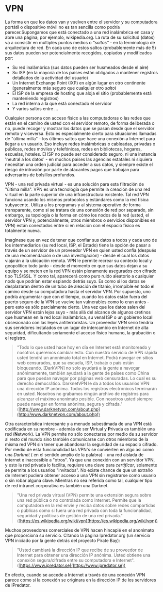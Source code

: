 VPN
===

La forma en que los datos van y vuelven entre el servidor y su computadora portátil o dispositivo móvil no es tan sencilla como podría parecer.Supongamos que está conectado a una red inalámbrica en casa y abre una página, por ejemplo, wikipedia.org. La ruta de su solicitud (datos) va a consistir en múltiples puntos medios o *"saltos"* - en la terminología de arquitectura de red. En cada uno de estos saltos (probablemente más de 5) sus datos pueden ser potencialmente recogidos, copiados y modificados por:

 * Su red inalámbrica (sus datos pueden ser husmeados desde el aire)
 * Su ISP (en la mayoría de los países están obligados a mantener registros detallados de la actividad del usuario)
 * Un Internet Exchange Point (IXP) en algún lugar en otro continente (generalmente más seguro que cualquier otro *salto*)
 * El ISP de la empresa de hosting que aloja el sitio (probablemente está manteniendo registros)
 * La red interna a la que está conectado el servidor
 * Y varios saltos entre ...

Cualquier persona con acceso físico a las computadoras o las redes que están en el camino de usted con el servidor remoto, de forma deliberada o no, puede recoger y mostrar los datos que se pasan desde que el servidor remoto y viceversa. Esto es especialmente cierto para situaciones llamadas de "última milla" - los últimos saltos que hace una conexión a Internet para llegar a un usuario. Eso incluye redes inalámbricas o cableadas, privadas o públicas, redes móviles y telefónicas, redes en bibliotecas, hogares, escuelas, hoteles. El ISP no puede ser considerado seguro, ni una instancia 'neutral a los datos' - en muchos países las agencias estatales ni siquiera necesitan una orden judicial para acceder a sus datos, y siempre existe el riesgo de intrusión por parte de atacantes pagos que trabajan para adversarios de bolsillos profundos.

VPN - una red privada virtual - es una solución para esta filtración de "última milla". VPN es una tecnología que permite la creación de una red virtual en la parte superior de una infraestructura existente. Tal red VPN funciona usando los mismos protocolos y estándares como la red física subyacente. Utiliza a los programas y al sistema operativo de forma transparente, como si se tratara de una conexión de red por separado, sin embargo, su topología o la forma en cómo los nodos de la red (usted, el servidor VPN y, potencialmente, otros miembros o servicios disponibles en VPN) están conectados entre sí en relación con el espacio físico es totalmente nueva.

Imagínese que en vez de tener que confiar sus datos a todos y cada uno de los intermediarios (su red local, ISP, el Estado) tiene la opción de pasar a través de un servidor de un proveedor VPN en quien usted confía (después de una recomendación o de una investigación) - desde el cual los datos viajarán a la ubicación remota. VPN le permite recrear su contexto local y geopolítico todo junto - desde el momento en que sus datos dejan a su equipo y se meten en la red VPN están plenamente asegurados con cifrado tipo TLS/SSL. Y como tal, aparecerá como puro ruido aleatorio a cualquier nodo que podrían estar espiando detrás suyo. Es como si los datos se desplazaran dentro de un tubo de aleación de titanio, irrompible en todo el camino desde su computadora hasta el servidor VPN. Por supuesto, uno podría argumentar que con el tiempo, cuando los datos están fuera del puerto seguro de la VPN se vuelve tan vulnerables como lo eran antes - pero esto es sólo parcialmente cierto. Una vez que los datos salen del servidor VPN están lejos suyo - más allá del alcance de algunos cretinos que husmean en la red local inalámbrica, su venal ISP o un gobierno local obsesionado con las leyes antiterroristas. Un proveedor VPN serio tendría sus servidores instalados en un lugar de intercambio en Internet de alta seguridad, dificultando seriamente el acceso físico humano, la grabación o el registro.

> "Todo lo que usted hace hoy en día en Internet está monitoreado y nosotros queremos cambiar esto. Con nuestro servicio de VPN rápida usted tendrá un anonimato total en Internet. Podrá navegar en sitios web censurados, que su escuela, ISP, trabajo o país están bloqueando. [DarkVPN] no solo ayudará a la gente a navegar anónimamente, también ayudará a la gente de países como China para que puedan navegar por páginas web censuradas. Lo cual es su derecho democrático. DarknetVPN le da a todos los usuarios VPN una dirección IP anónima. Todos los registros electrónicos terminarán en usted. Nosotros no grabamos ningún archivo de registros para alcanzar el máximo anonimato posible. Con nosotros usted siempre puede navegar en forma anónima, segura y cifrada." ([http://www.darknetvpn.com/about.php](http://www.darknetvpn.com/about.php))

Otra característica interesante y a menudo subestimada de una VPN está codificada en su nombre - además de ser **V**irtual y **P**rivada es también una red (**N**etwork). La VPN permite no sólo conectarse por medio de su servidor al resto del mundo sino también comunicarse con otros miembros de la misma red VPN sin tener que abandonar la seguridad de su espacio cifrado. Por medio de esta funcionalidad las VPN's se convierten en algo asi como una *Darknet* ( en el sentido amplio de la palabra) - una red aislada de Internet e inaccesible a "otros". Ya que una conexión con un servidor VPN, y esto la red privada lo facilita, requiere una clave para *certificar*, solamente se permite a los usuarios "invitados". No existe chance de que un extraño de Internet pudiera obtener acceso a una VPN sin registrarse como usuario o sin robar alguna clave. Mientras no sea referida como tal, cualquier tipo de red intranet corporativa es también una Darknet.

> "Una red privada virtual (VPN) permite una extensión segura sobre una red pública o no controlada como Internet. Permite que la computadora en la red envíe y reciba datos sobre redes compartidas o públicas como si fuera una red privada con toda la funcionalidad, seguridad y políticas de gestión de una red privada." ([https://es.wikipedia.org/wiki/vpn](https://es.wikipedia.org/wiki/vpn)) 

Muchos proveedores comerciales de VPN hacen hincapié en el anonimato que proporciona su servicio. Citando la página Ipredator.org (un servicio VPN iniciado por la gente detrás del proyecto Pirate Bay): 

> "Usted cambiará la dirección IP que recibe de su proveedor de Internet para obtener una dirección IP anónima. Usted obtiene una conexión segura/cifrada entre su computadora e Internet". ([https://www.ipredator.se](https://www.ipredator.se))

En efecto, cuando se accede a Internet a través de una conexión VPN parece como si la conexión se originara en la dirección IP de los servidores de IPredator.


